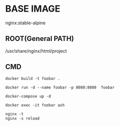 # BASE IMAGE

nginx:stable-alpine

## ROOT(General PATH)

/usr/share/nginx/html/project

## CMD

```
docker build -t foobar .

docker run -d --name foobar -p 8080:8080  foobar
```

```
docker-compose up -d
```

```
docker exec -it foobar ash

nginx -t
nginx -s reload
```